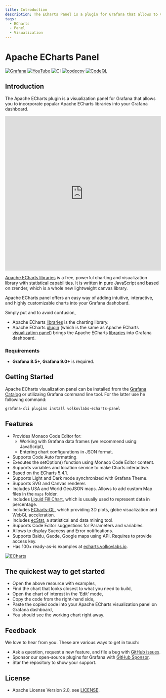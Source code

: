 ```yaml
---
title: Introduction
description: The ECharts Panel is a plugin for Grafana that allows to visualize Apache ECharts on your Grafana dashboard.
tags:
  - ECharts
  - Panel
  - Visualization
---
```


# Apache ECharts Panel

[![Grafana](https://img.shields.io/badge/Grafana-9.3.1-orange)](https://www.grafana.com)
[![YouTube](https://img.shields.io/badge/YouTube-Playlist-red)](https://youtube.com/playlist?list=PLPow72ygztmQHGWFqksEf3LebUfhqBfFu)
![CI](https://github.com/volkovlabs/volkovlabs-echarts-panel/workflows/CI/badge.svg)
[![codecov](https://codecov.io/gh/VolkovLabs/volkovlabs-echarts-panel/branch/main/graph/badge.svg?token=0m6f0ktUar)](https://codecov.io/gh/VolkovLabs/volkovlabs-echarts-panel)
[![CodeQL](https://github.com/VolkovLabs/volkovlabs-echarts-panel/actions/workflows/codeql-analysis.yml/badge.svg)](https://github.com/VolkovLabs/volkovlabs-echarts-panel/actions/workflows/codeql-analysis.yml)

## Introduction

The Apache ECharts plugin is a visualization panel for Grafana that allows you to incorporate popular Apache ECharts libraries into your Grafana dashboard.

<iframe width="100%" height="500" src="https://www.youtube.com/embed/DxqCrBEmrQw" title="Apache Echarts panel for Grafana | How to create modern dashboards in Grafana | Echarts Tutorial" frameborder="0" allow="accelerometer; autoplay; clipboard-write; encrypted-media; gyroscope; picture-in-picture" allowfullscreen></iframe>

[Apache ECharts libraries](https://echarts.apache.org/en/index.html) is a free, powerful charting and visualization  library with statistical capabilities.
It is written in pure JavaScript and based on zrender, which is a whole new lightweight canvas library.


 Apache ECharts panel offers an easy way of adding intuitive, interactive, and highly customizable charts into your Grafana dashobard. 

 Simply put and to avoid confusion, 
 - Apache ECharts <u>libraries</u> is the charting library.
 - Apache ECharts <u>plugin</u> (which is the same as Apache ECharts <u>visualization panel</u>) brings the Apache ECharts <u>libraries</u> into Grafana dashboard.

### Requirements

- **Grafana 8.5+, Grafana 9.0+** is required.

## Getting Started

Apache ECharts visualization panel can be installed from the [Grafana Catalog](https://grafana.com/grafana/plugins/volkovlabs-echarts-panel/) or utilizaing Grafana command line tool. For the latter use he following command:

```bash
grafana-cli plugins install volkovlabs-echarts-panel
```

## Features

- Provides Monaco Code Editor for:
   - Working with Grafana data frames (we recommend using JavaScript), 
   - Entering chart configurations in JSON format. 
- Supports Code Auto formatting.
- Executes the setOption() function using Monaco Code Editor content.
- Supports variables and location service to make Charts interactive.
- Based on the ECharts 5.4.1.
- Supports Light and Dark mode synchronized with Grafana Theme.
- Supports SVG and Canvas renderer.
- Includes USA and World GeoJSON maps. Allows to add custom Map files in the `maps` folder.
- Includes [Liquid Fill Chart](https://github.com/ecomfe/echarts-liquidfill), which is usually used to represent data in percentage.
- Includes [ECharts-GL](https://github.com/ecomfe/echarts-gl), which providing 3D plots, globe visualization and WebGL acceleration.
- Includes [ecStat](https://github.com/ecomfe/echarts-stat), a statistical and data mining tool.
- Supports Code Editor suggestions for Parameters and variables.
- Allows to display Success and Error notifications.
- Supports Baidu, Gaode, Google maps using API. Requires to provide access key.
- Has 100+ ready-as-is examples at [echarts.volkovlabs.io](https://echarts.volkovlabs.io).

[![ECharts](https://github.com/VolkovLabs/volkovlabs-echarts-panel/raw/main/src/img/examples.png)](https://echarts.volkovlabs.io)

## The quickest way to get started

 - Open the above resource with examples,
 - Find the chart that looks closest to what you need to build,
 - Open the chart of interest in the 'Edit' mode, 
 - Copy the code from the right-hand side,
 - Paste the copied code into your Apache ECharts visualization panel on Grafana dashboard,
 - You should see the working chart right away.

## Feedback

We love to hear from you. These are various ways to get in touch:

- Ask a question, request a new feature, and file a bug with [GitHub issues](https://github.com/volkovlabs/volkovlabs-echarts-panel/issues/new/choose).
- Sponsor our open-source plugins for Grafana with [GitHub Sponsor](https://github.com/sponsors/VolkovLabs).
- Star the repository to show your support.

## License

- Apache License Version 2.0, see [LICENSE](https://github.com/volkovlabs/volkovlabs-echarts-panel/blob/main/LICENSE).

